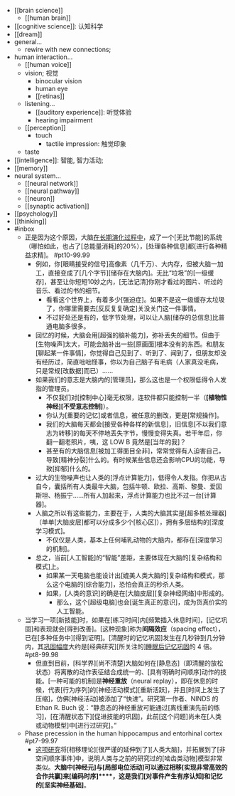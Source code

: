 - [[brain science]]
    - [[human brain]]
- [[cognitive science]]: 认知科学
- [[dream]]
- general...
    - rewire with new connections;
- human interaction...
    - [[human voice]]
    - vision; 视觉
        - binocular vision
        - human eye
        - [[retinas]]
    - listening...
        - [[auditory experience]]: 听觉体验
        - hearing impairment
    - [[perception]]
        - touch
            - tactile impression: 触觉印象 
    - taste
- [[intelligence]]: 智能, 智力活动;
- [[memory]]
- neural system...
    - [[neural network]]
    - [[neural pathway]]
    - [[neuron]]
    - [[synaptic activation]]
- [[psychology]]
- [[thinking]]
- #inbox
    - 正是因为这个原因，大脑[在长期演化过程中](https://www.zhihu.com/question/404006982/answer/1929042662)，成了一个[无比节能]的系统（哪怕如此，也占了[总能量消耗]的20%），[处理各种信息]都[进行各种精益求精]。 #pt10-99.99
        - 例如，你[眼睛接受的信号]高像素（几千万）、大内存，但被大脑一加工，直接变成了[几个字节][储存在大脑内]。无比“垃圾”的[一级缓存]，甚至让你短短10妙之内，[无法记清]你刚才看过的图片、听过的音乐、看过的书的细节。
            - 看看这个世界上，有着多少[强迫症]。如果不是这一级缓存太垃圾了，你哪里需要去[反反复复确定]关没关门这一件事情。
            - 不过好处还是有的，低字节处理，可以让人脑[储存的总信息]比普通电脑多很多。
        - 回忆的时候，大脑会用[超强的脑补能力]，弥补丢失的细节。但由于[生物噪声]太大，可能会脑补出一些[原画面]根本没有的东西。和朋友[聊起某一件事情]，你觉得自己见到了、听到了、闻到了，但朋友却没有经历过，简直咄咄怪事，你以为自己脑子有毛病（人家真没毛病，只是常规[改数据]而已）……
        - 如果我们的意志是大脑内的[管理员]，那么这也是一个权限低得令人发指的管理员。
            - 不仅我们对[控制中心]毫无权限，连软件都只能控制一半（**[植物性神经][不受意志控制]**）。
            - 你认为[重要的记忆]或者信息，被任意的删改，更是[常规操作]。
            - 我们的大脑每天都会[接受各种各样的新信息]，旧信息[不以我们意志为转移]的每天不停地丢失字节，慢慢变得失真。若干年后，你翻一翻老照片，咦，这 LOW B 竟然是[当年的我]？
            - 甚至有的大脑信息[被加工得面目全非]，常常觉得有人迫害自己，导致[精神分裂]什么的。有时候某些信息还会影响CPU的功能，导致[抑郁]什么的。
        - 过大的生物噪声也让人类的[浮点计算能力]，低得令人发指。你把从古自今，囊括所有人类最牛大脑，包括牛顿、欧拉、高斯、黎曼、爱因斯坦、杨振宁……所有人加起来，浮点计算能力也比不过一台[计算器]。
        - 人脑之所以有这些能力，主要在于，人类的大脑其实是[超多核处理器]（单单[大脑皮层]都可以分成多少个[核心区]），拥有多层结构的[深度学习模式]。
            - 不仅仅是人类，基本上任何哺乳动物的大脑内，都存在[深度学习的机制]。
        - 总之，当前[人工智能]的“智能”差距，主要体现在大脑的[复杂结构和模式]上。
            - 如果某一天电脑也能设计出[媲美人类大脑的]复杂结构和模式，那么这个电脑的[综合能力]，恐怕会真正的秒杀人类。
            - 如果，[人类的意识]的确是在[大脑皮层][复杂神经网络]中形成的。
                - 那么，这个[超级电脑]也会[诞生真正的意识]，成为货真价实的人工智能。
    - 当学习一项[新技能]时，如果在[练习时间]内[频繁插入休息时间]，[记忆巩固]和表现就会[得到改善]。[这种现象]称为**间隔效应**（spacing effect），已在[多种任务中][得到证明]。[清醒时的记忆巩固]发生在几秒钟到几分钟内，其[巩固幅度](https://eurekalert.org/pub_releases/2021-06/cp-hbr060321.php)大约是[经典研究][所关注的][睡眠后记忆巩固](https://mp.weixin.qq.com/s/SkSWua39vosRdwmesw6D9Q)的 4 倍。 #pt8-99.98
        - 但直到目前，[科学界][尚不清楚]大脑如何在[静息态]（即清醒的放松状态）将离散的动作表征结合成统一的、[具有明确时间顺序]动作的技能。[一种可能的机制]是**神经重放**（neural replay），即在休息的时候，代表[行为序列]的[神经活动模式][重新活跃]，并且[时间上发生了压缩]，仿佛[神经活动]被添加了“快进”。研究第一作者、NINDS 的 Ethan R. Buch 说：“静息态的神经重放可能通过[离线重演先前的练习]，[在清醒状态下][促进技能的巩固]，此前[这个问题]尚未在[人类或动物模型]中[进行过研究]。”
    - Phase precession in the human hippocampus and entorhinal cortex #pt7-99.97
        - [这项研究](https://www.linkresearcher.com/theses/763e68cf-3b85-4a2e-9cb6-8a3eedbfdc5a)将[相移理论][很严谨的延伸到了][人类大脑]，并拓展到了[非空间顺序事件]中，说明人类与之前的研究过的[啮齿类动物]模型非常类似。**大脑中[神经元]与[局部电位活动]可以通过相移[实现非常高效的合作共赢]来[编码时序]****，这是我们[对事件产生有序认知]和记忆的[坚实神经基础]**。
